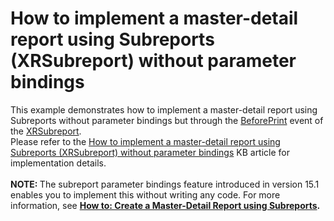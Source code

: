 # How to implement a master-detail report using Subreports (XRSubreport) without parameter bindings


This example demonstrates how to implement a master-detail report using Subreports without parameter bindings but through the <a href="https://documentation.devexpress.com/#XtraReports/DevExpressXtraReportsUIXRControl_BeforePrinttopic">BeforePrint</a> event of the <a href="https://documentation.devexpress.com/#XtraReports/clsDevExpressXtraReportsUIXRSubreporttopic">XRSubreport</a>.<br />Please refer to the <a href="https://www.devexpress.com/Support/Center/p/T262618">How to implement a master-detail report using Subreports (XRSubreport) without parameter bindings</a> KB article for implementation details.<br /><br /><strong>NOTE: </strong>The subreport parameter bindings feature introduced in version 15.1 enables you to implement this without writing any code. For more information, see <strong><a href="https://documentation.devexpress.com/#xtrareports/CustomDocument4629">How to: Create a Master-Detail Report using Subreports</a>.</strong>

<br/>


